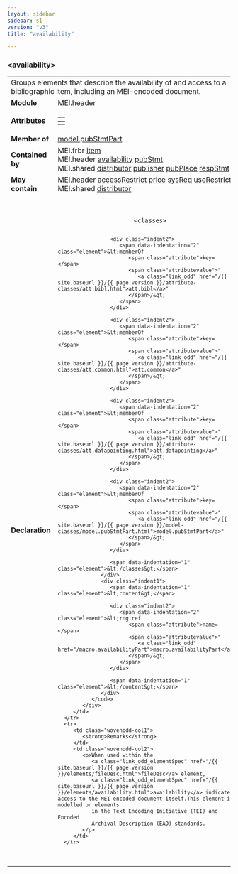 ```yaml
---
layout: sidebar
sidebar: s1
version: "v3"
title: "availability"

---
```


<div class="elementSpec">
   <h3 id="availability">&lt;availability&gt;</h3>
   <table class="wovenodd">
      <tr>
         <td colspan="2" class="wovenodd-col2">Groups elements that describe the availability of and access to a bibliographic item,
            including an MEI-encoded document.
         </td>
      </tr>
      <tr>
         <td class="wovenodd-col1">
            <strong>Module</strong>
         </td>
         <td class="wovenodd-col2">MEI.header</td>
      </tr>
      <tr>
         <td class="wovenodd-col1">
            <strong>Attributes</strong>
         </td>
         <td class="wovenodd-col2">
            <table class="table table-striped table-hover">
               <thead>
                  <tr>
                     <th></th>
                  </tr>
               </thead>
               <tbody>
                  <tr>
                     <td></td>
                  </tr>
               </tbody>
            </table>
         </td>
      </tr>
      <tr>
         <td class="wovenodd-col1">
            <strong>Member of</strong>
         </td>
         <td class="wovenodd-col2">
            <div class="parent">
               <a class="link_odd_classSpec" href="/{{ site.baseurl }}/{{ page.version }}/model-classes/model.pubStmtPart,html">model.pubStmtPart</a>
            </div>
         </td>
      </tr>
      <tr>
         <td class="wovenodd-col1">
            <strong>Contained by</strong>
         </td>
         <td class="wovenodd-col2">
            <div class="parent">
               <div class="specChildren">
                  <div class="specChild">
                     <span class="specChildModule">MEI.frbr</span>
                     <span class="specChildElements">
                        <a class="link_odd_elementSpec" href="/{{ site.baseurl }}/{{ page.version }}/elements/item.html">item</a>
                     </span>
                  </div>
                  <div class="specChild">
                     <span class="specChildModule">MEI.header</span>
                     <span class="specChildElements">
                        <a class="link_odd_elementSpec" href="/{{ site.baseurl }}/{{ page.version }}/elements/availability.html">availability</a> 
                        <a class="link_odd_elementSpec" href="/{{ site.baseurl }}/{{ page.version }}/elements/pubStmt.html">pubStmt</a>
                     </span>
                  </div>
                  <div class="specChild">
                     <span class="specChildModule">MEI.shared</span>
                     <span class="specChildElements">
                        <a class="link_odd_elementSpec" href="/{{ site.baseurl }}/{{ page.version }}/elements/distributor.html">distributor</a> 
                        <a class="link_odd_elementSpec" href="/{{ site.baseurl }}/{{ page.version }}/elements/publisher.html">publisher</a> 
                        <a class="link_odd_elementSpec" href="/{{ site.baseurl }}/{{ page.version }}/elements/pubPlace.html">pubPlace</a> 
                        <a class="link_odd_elementSpec" href="/{{ site.baseurl }}/{{ page.version }}/elements/respStmt.html">respStmt</a>
                     </span>
                  </div>
               </div>
            </div>
         </td>
      </tr>
      <tr>
         <td class="wovenodd-col1">
            <strong>May contain</strong>
         </td>
         <td class="wovenodd-col2">
            <div class="specChildren">
               <div class="specChild">
                  <span class="specChildModule">MEI.header</span>
                  <span class="specChildElements">
                     <a class="link_odd_elementSpec" href="/{{ site.baseurl }}/{{ page.version }}/elements/accessRestrict.html">accessRestrict</a> 
                     <a class="link_odd_elementSpec" href="/{{ site.baseurl }}/{{ page.version }}/elements/price.html">price</a> 
                     <a class="link_odd_elementSpec" href="/{{ site.baseurl }}/{{ page.version }}/elements/sysReq.html">sysReq</a> 
                     <a class="link_odd_elementSpec" href="/{{ site.baseurl }}/{{ page.version }}/elements/useRestrict.html">useRestrict</a>
                  </span>
               </div>
               <div class="specChild">
                  <span class="specChildModule">MEI.shared</span>
                  <span class="specChildElements">
                     <a class="link_odd_elementSpec" href="/{{ site.baseurl }}/{{ page.version }}/elements/distributor.html">distributor</a>
                  </span>
               </div>
            </div>
         </td>
      </tr>
      <tr>
         <td class="wovenodd-col1">
            <strong>Declaration</strong>
         </td>
         <td class="wovenodd-col2">
            <div class="code" xml:space="preserve" data-lang="ODD">
               <code>
                  <div class="indent1">
                     <span data-indentation="1" class="element">&lt;classes&gt;</span>
                     
                     <div class="indent2">
                        <span data-indentation="2" class="element">&lt;memberOf 
                           <span class="attribute">key=</span>
                           <span class="attributevalue">"
                              <a class="link_odd" href="/{{ site.baseurl }}/{{ page.version }}/attribute-classes/att.bibl.html">att.bibl</a>"
                           </span>/&gt;
                        </span>
                     </div>
                     
                     <div class="indent2">
                        <span data-indentation="2" class="element">&lt;memberOf 
                           <span class="attribute">key=</span>
                           <span class="attributevalue">"
                              <a class="link_odd" href="/{{ site.baseurl }}/{{ page.version }}/attribute-classes/att.common.html">att.common</a>"
                           </span>/&gt;
                        </span>
                     </div>
                     
                     <div class="indent2">
                        <span data-indentation="2" class="element">&lt;memberOf 
                           <span class="attribute">key=</span>
                           <span class="attributevalue">"
                              <a class="link_odd" href="/{{ site.baseurl }}/{{ page.version }}/attribute-classes/att.datapointing.html">att.datapointing</a>"
                           </span>/&gt;
                        </span>
                     </div>
                     
                     <div class="indent2">
                        <span data-indentation="2" class="element">&lt;memberOf 
                           <span class="attribute">key=</span>
                           <span class="attributevalue">"
                              <a class="link_odd" href="/{{ site.baseurl }}/{{ page.version }}/model-classes/model.pubStmtPart.html">model.pubStmtPart</a>"
                           </span>/&gt;
                        </span>
                     </div>
                     
                     <span data-indentation="1" class="element">&lt;/classes&gt;</span>
                  </div>
                  <div class="indent1">
                     <span data-indentation="1" class="element">&lt;content&gt;</span>
                     
                     <div class="indent2">
                        <span data-indentation="2" class="element">&lt;rng:ref 
                           <span class="attribute">name=</span>
                           <span class="attributevalue">"
                              <a class="link_odd" href="/macro.availabilityPart">macro.availabilityPart</a>"
                           </span>/&gt;
                        </span>
                     </div>
                     
                     <span data-indentation="1" class="element">&lt;/content&gt;</span>
                  </div>
               </code>
            </div>
         </td>
      </tr>
      <tr>
         <td class="wovenodd-col1">
            <strong>Remarks</strong>
         </td>
         <td class="wovenodd-col2">
            <p>When used within the 
               <a class="link_odd_elementSpec" href="/{{ site.baseurl }}/{{ page.version }}/elements/fileDesc.html">fileDesc</a> element, 
               <a class="link_odd_elementSpec" href="/{{ site.baseurl }}/{{ page.version }}/elements/availability.html">availability</a> indicates access to the MEI-encoded document itself.This element is modelled on elements
               in the Text Encoding Initiative (TEI) and Encoded
               Archival Description (EAD) standards.
            </p>
         </td>
      </tr>
   </table>
</div>